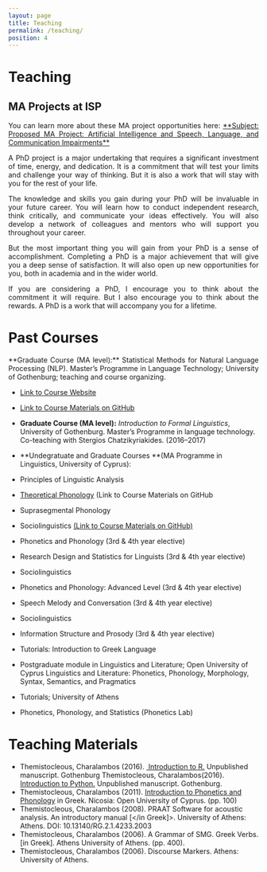 ```yaml
---
layout: page
title: Teaching
permalink: /teaching/
position: 4
---
```


# Teaching

## MA Projects at ISP
<p style="text-align:justify">You can learn more about these MA project opportunities here: <a href="/projectsma/">**Subject: Proposed MA Project: Artificial Intelligence and Speech, Language, and Communication Impairments**</a></p>

<p style="text-align:justify">A PhD project is a major undertaking that requires a significant investment of time, energy, and dedication. It is a commitment that will test your limits and challenge your way of thinking. But it is also a work that will stay with you for the rest of your life.</p>

<p style="text-align:justify">The knowledge and skills you gain during your PhD will be invaluable in your future career. You will learn how to conduct independent research, think critically, and communicate your ideas effectively. You will also develop a network of colleagues and mentors who will support you throughout your career.</p>

<p style="text-align:justify">But the most important thing you will gain from your PhD is a sense of accomplishment. Completing a PhD is a major achievement that will give you a deep sense of satisfaction. It will also open up new opportunities for you, both in academia and in the wider world.</p>

<p style="text-align:justify">If you are considering a PhD, I encourage you to think about the commitment it will require. But I also encourage you to think about the rewards. A PhD is a work that will accompany you for a lifetime.</p>

# Past Courses
<p style="text-align:justify">**Graduate Course (MA level):** Statistical Methods for Natural Language Processing (NLP). Master’s Programme in Language Technology; University of Gothenburg; teaching and course organizing.</p>

- [Link to Course Website]({{home-url}}/assets/pages/MLT.html) 
- <a href="https://github.com/themistocleous/StatisticalMethodsNLP">Link to Course Materials on GitHub</a>

- **Graduate Course (MA level):** *Introduction to Formal Linguistics*, University of Gothenburg. Master’s Programme in language technology. Co-teaching with Stergios Chatzikyriakides. (2016–2017)

- **Undegratuate and Graduate Courses **(MA Programme in Linguistics, University of Cyprus):
- Principles of Linguistic Analysis
- [Theoretical Phonology](https://github.com/themistocleous/course_phonetics") (Link to Course Materials on GitHub
- Suprasegmental Phonology
- Sociolinguistics <a href="https://github.com/themistocleous/course_sociolinguistics2014">(Link to Course Materials on GitHub)</a>
- Phonetics and Phonology (3rd &amp; 4th year elective)
- Research Design and Statistics for Linguists (3rd &amp; 4th year elective) 
- Sociolinguistics 
- Phonetics and Phonology: Advanced Level (3rd &amp; 4th year elective)
- Speech Melody and Conversation (3rd &amp; 4th year elective)
- Sociolinguistics
- Information Structure and Prosody (3rd &amp; 4th year elective)
- Tutorials: Introduction to Greek Language
- Postgraduate module in Linguistics and Literature; Open University of Cyprus Linguistics and Literature: Phonetics, Phonology, Morphology, Syntax, Semantics, and Pragmatics
- Tutorials; University of Athens
- Phonetics, Phonology, and Statistics (Phonetics Lab)

# Teaching Materials
- Themistocleous, Charalambos (2016). <a href="/assets/pages/RIntroCover.pdf" class="uri"> Introduction to R.</a> Unpublished manuscript. Gothenburg
Themistocleous, Charalambos(2016). <a href="/research/project/2017/05/31/python.html" class="uri">Introduction to Python.</a> Unpublished manuscript. Gothenburg.
- Themistocleous, Charalambos (2011). <a href="/assets/papers/Phonetics_IntroGR.pdf">Introduction to Phonetics and Phonology</a> in Greek. Nicosia: Open University of Cyprus. (pp. 100)
- Themistocleous, Charalambos (2008). PRAAT Software for acoustic analysis. An introductory manual [</in Greek]>. University of Athens: Athens. DOI: 10.13140/RG.2.1.4233.2003
- Themistocleous, Charalambos (2006). A Grammar of SMG. Greek Verbs. [in Greek]. Athens University of Athens. (pp. 400).
- Themistocleous, Charalambos (2006). Discourse Markers. Athens: University of Athens.
